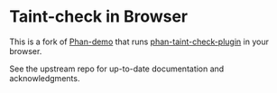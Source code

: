 # Taint-check in Browser

This is a fork of [Phan-demo](https://phan.github.io/demo/) that runs [phan-taint-check-plugin](https://github.com/wikimedia/phan-taint-check-plugin) in your browser.

See the upstream repo for up-to-date documentation and acknowledgments.

